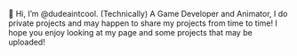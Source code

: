👋 Hi, I’m @dudeaintcool. (Technically) A Game Developer and Animator, I do private projects and may happen to share my projects from time to time! I hope you enjoy looking at my page and some projects that may be uploaded!
